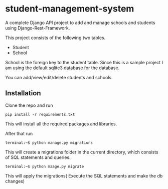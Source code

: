 # student-management-system
A complete Django API project to add and manage schools and students using Django-Rest-Framework.

This project consists of the following two tables.

* Student
* School

School is the foreign key to the student table. Since this is a sample project I am using the default sqlite3 database 
for the database.

You can add/view/edit/delete students and schools.

## Installation

Clone the repo and run

```pip install -r requirements.txt```

This will install all the required packages and libraries.
 
 After that run
 
```console
terminal:~$ python manage.py migrations
```

This will create a migrations folder in the current directory, which consists of SQL statements and queries.

```console
terminal:~$ python maage.py migrate
```

This will apply the migrations( Execute the SQL statements and make the db changes)



 